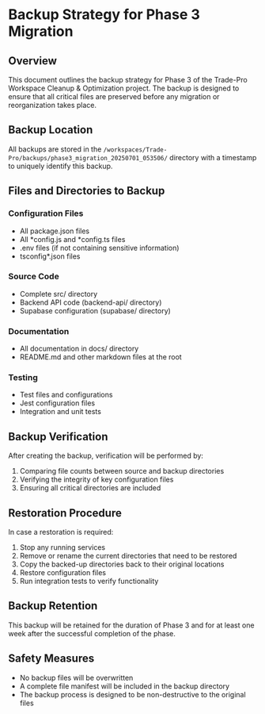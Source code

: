 # Backup Strategy for Phase 3 Migration

## Overview

This document outlines the backup strategy for Phase 3 of the Trade-Pro Workspace Cleanup &
Optimization project. The backup is designed to ensure that all critical files are preserved before
any migration or reorganization takes place.

## Backup Location

All backups are stored in the `/workspaces/Trade-Pro/backups/phase3_migration_20250701_053506/`
directory with a timestamp to uniquely identify this backup.

## Files and Directories to Backup

### Configuration Files

- All package.json files
- All *config.js and *config.ts files
- .env files (if not containing sensitive information)
- tsconfig\*.json files

### Source Code

- Complete src/ directory
- Backend API code (backend-api/ directory)
- Supabase configuration (supabase/ directory)

### Documentation

- All documentation in docs/ directory
- README.md and other markdown files at the root

### Testing

- Test files and configurations
- Jest configuration files
- Integration and unit tests

## Backup Verification

After creating the backup, verification will be performed by:

1. Comparing file counts between source and backup directories
2. Verifying the integrity of key configuration files
3. Ensuring all critical directories are included

## Restoration Procedure

In case a restoration is required:

1. Stop any running services
2. Remove or rename the current directories that need to be restored
3. Copy the backed-up directories back to their original locations
4. Restore configuration files
5. Run integration tests to verify functionality

## Backup Retention

This backup will be retained for the duration of Phase 3 and for at least one week after the
successful completion of the phase.

## Safety Measures

- No backup files will be overwritten
- A complete file manifest will be included in the backup directory
- The backup process is designed to be non-destructive to the original files
